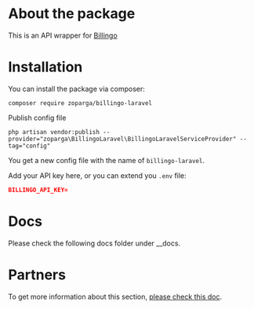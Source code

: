 # About the package

This is an API wrapper for [Billingo](https://billingo.hu)

# Installation
You can install the package via composer:

```composer require zoparga/billingo-laravel```

Publish config file

```php artisan vendor:publish --provider="zoparga\BillingoLaravel\BillingoLaravelServiceProvider" --tag="config"```

You get a new config file with the name of `billingo-laravel`.

Add your API key here, or you can extend you `.env` file:
```json
BILLINGO_API_KEY=
``` 

# Docs

Please check the following docs folder under __docs.

# Partners

To get more information about this section, [please check this doc](./__docs/partners.md).
